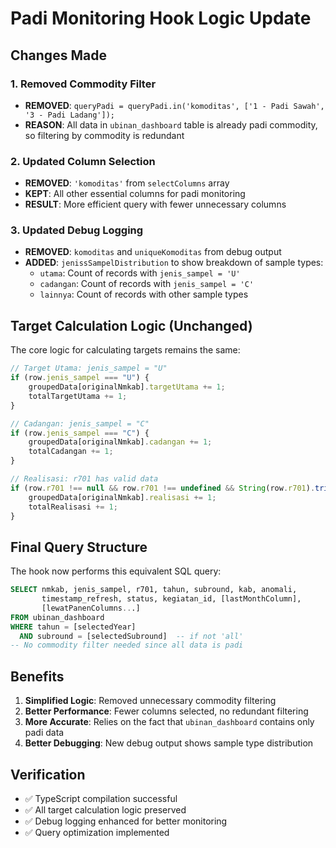 # Padi Monitoring Hook Logic Update

## Changes Made

### 1. Removed Commodity Filter
- **REMOVED**: `queryPadi = queryPadi.in('komoditas', ['1 - Padi Sawah', '3 - Padi Ladang']);`
- **REASON**: All data in `ubinan_dashboard` table is already padi commodity, so filtering by commodity is redundant

### 2. Updated Column Selection
- **REMOVED**: `'komoditas'` from `selectColumns` array
- **KEPT**: All other essential columns for padi monitoring
- **RESULT**: More efficient query with fewer unnecessary columns

### 3. Updated Debug Logging
- **REMOVED**: `komoditas` and `uniqueKomoditas` from debug output
- **ADDED**: `jenissSampelDistribution` to show breakdown of sample types:
  - `utama`: Count of records with `jenis_sampel = 'U'`
  - `cadangan`: Count of records with `jenis_sampel = 'C'`  
  - `lainnya`: Count of records with other sample types

## Target Calculation Logic (Unchanged)

The core logic for calculating targets remains the same:

```typescript
// Target Utama: jenis_sampel = "U"
if (row.jenis_sampel === "U") {
    groupedData[originalNmkab].targetUtama += 1; 
    totalTargetUtama += 1;
}

// Cadangan: jenis_sampel = "C"
if (row.jenis_sampel === "C") {
    groupedData[originalNmkab].cadangan += 1; 
    totalCadangan += 1;
}

// Realisasi: r701 has valid data
if (row.r701 !== null && row.r701 !== undefined && String(row.r701).trim() !== '') {
    groupedData[originalNmkab].realisasi += 1; 
    totalRealisasi += 1;
}
```

## Final Query Structure

The hook now performs this equivalent SQL query:

```sql
SELECT nmkab, jenis_sampel, r701, tahun, subround, kab, anomali, 
       timestamp_refresh, status, kegiatan_id, [lastMonthColumn], 
       [lewatPanenColumns...]
FROM ubinan_dashboard 
WHERE tahun = [selectedYear]
  AND subround = [selectedSubround]  -- if not 'all'
-- No commodity filter needed since all data is padi
```

## Benefits

1. **Simplified Logic**: Removed unnecessary commodity filtering
2. **Better Performance**: Fewer columns selected, no redundant filtering
3. **More Accurate**: Relies on the fact that `ubinan_dashboard` contains only padi data
4. **Better Debugging**: New debug output shows sample type distribution

## Verification

- ✅ TypeScript compilation successful
- ✅ All target calculation logic preserved
- ✅ Debug logging enhanced for better monitoring
- ✅ Query optimization implemented
